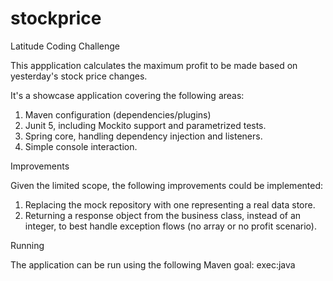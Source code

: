 # stockprice
Latitude Coding Challenge

This appplication calculates the maximum profit to be made based on yesterday's stock price changes. 

It's a showcase application covering the following areas:

1. Maven configuration (dependencies/plugins)
2. Junit 5, including Mockito support and parametrized tests. 
3. Spring core, handling dependency injection and listeners. 
4. Simple console interaction. 

Improvements

Given the limited scope, the following improvements could be implemented:

1. Replacing the mock repository with one representing a real data store. 
2. Returning a response object from the business class, instead of an integer, to best handle exception flows (no array or no profit scenario).

Running

The application can be run using the following Maven goal: exec:java 
